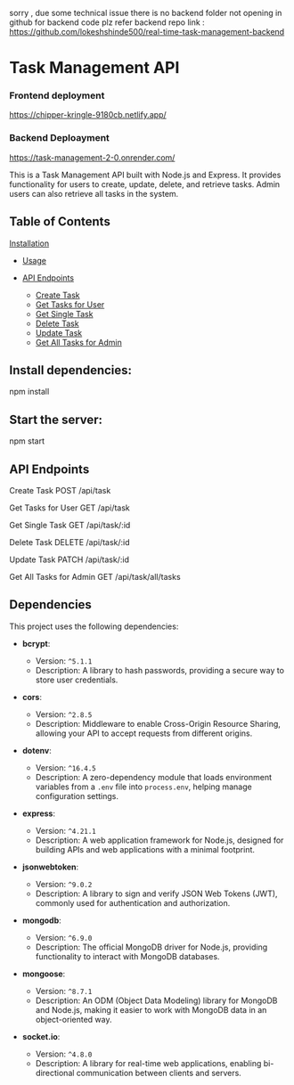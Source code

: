 sorry , due some technical issue there is no backend folder not opening in github for backend code plz refer
backend repo link : https://github.com/lokeshshinde500/real-time-task-management-backend

# Task Management API

### Frontend deployment
https://chipper-kringle-9180cb.netlify.app/

### Backend Deploayment
https://task-management-2-0.onrender.com/

This is a Task Management API built with Node.js and Express. It provides functionality for users to create, update, delete, and retrieve tasks. Admin users can also retrieve all tasks in the system.

## Table of Contents

[Installation](#installation)

- [Usage](#usage)
- [API Endpoints](#api-endpoints)

  - [Create Task](#create-task)
  - [Get Tasks for User](#get-tasks-for-user)
  - [Get Single Task](#get-single-task)
  - [Delete Task](#delete-task)
  - [Update Task](#update-task)
  - [Get All Tasks for Admin](#get-all-tasks-for-admin)

## Install dependencies:

npm install
## Start the server:
npm start

## API Endpoints

Create Task
POST /api/task

Get Tasks for User
GET /api/task

Get Single Task
GET /api/task/:id

Delete Task
DELETE /api/task/:id

Update Task
PATCH /api/task/:id

Get All Tasks for Admin
GET /api/task/all/tasks

## Dependencies

This project uses the following dependencies:

- **bcrypt**:

  - Version: `^5.1.1`
  - Description: A library to hash passwords, providing a secure way to store user credentials.

- **cors**:

  - Version: `^2.8.5`
  - Description: Middleware to enable Cross-Origin Resource Sharing, allowing your API to accept requests from different origins.

- **dotenv**:

  - Version: `^16.4.5`
  - Description: A zero-dependency module that loads environment variables from a `.env` file into `process.env`, helping manage configuration settings.

- **express**:

  - Version: `^4.21.1`
  - Description: A web application framework for Node.js, designed for building APIs and web applications with a minimal footprint.

- **jsonwebtoken**:

  - Version: `^9.0.2`
  - Description: A library to sign and verify JSON Web Tokens (JWT), commonly used for authentication and authorization.

- **mongodb**:

  - Version: `^6.9.0`
  - Description: The official MongoDB driver for Node.js, providing functionality to interact with MongoDB databases.

- **mongoose**:

  - Version: `^8.7.1`
  - Description: An ODM (Object Data Modeling) library for MongoDB and Node.js, making it easier to work with MongoDB data in an object-oriented way.

- **socket.io**:
  - Version: `^4.8.0`
  - Description: A library for real-time web applications, enabling bi-directional communication between clients and servers.
